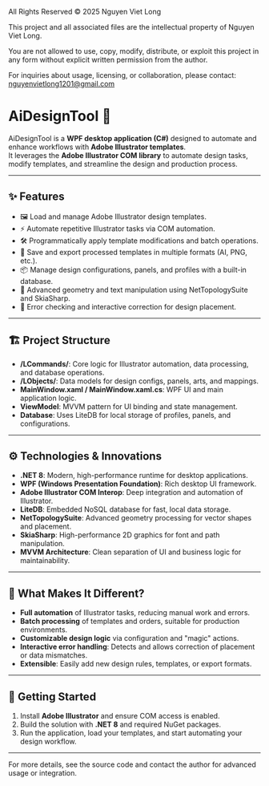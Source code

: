 All Rights Reserved © 2025 Nguyen Viet Long

This project and all associated files are the intellectual property of Nguyen Viet Long.

You are not allowed to use, copy, modify, distribute, or exploit this project in any form without explicit written permission from the author.

For inquiries about usage, licensing, or collaboration, please contact:
nguyenvietlong1201@gmail.com

# AiDesignTool 🎨

AiDesignTool is a **WPF desktop application (C#)** designed to automate and enhance workflows with **Adobe Illustrator templates**.  
It leverages the **Adobe Illustrator COM library** to automate design tasks, modify templates, and streamline the design and production process.

---

## ✨ Features

- 🖼 Load and manage Adobe Illustrator design templates.
- ⚡ Automate repetitive Illustrator tasks via COM automation.
- 🛠 Programmatically apply template modifications and batch operations.
- 💾 Save and export processed templates in multiple formats (AI, PNG, etc.).
- 📦 Manage design configurations, panels, and profiles with a built-in database.
- 🧩 Advanced geometry and text manipulation using NetTopologySuite and SkiaSharp.
- 🔄 Error checking and interactive correction for design placement.

---

## 🏗 Project Structure

- **/LCommands/**: Core logic for Illustrator automation, data processing, and database operations.
- **/LObjects/**: Data models for design configs, panels, arts, and mappings.
- **MainWindow.xaml / MainWindow.xaml.cs**: WPF UI and main application logic.
- **ViewModel**: MVVM pattern for UI binding and state management.
- **Database**: Uses LiteDB for local storage of profiles, panels, and configurations.

---

## ⚙️ Technologies & Innovations

- **.NET 8**: Modern, high-performance runtime for desktop applications.
- **WPF (Windows Presentation Foundation)**: Rich desktop UI framework.
- **Adobe Illustrator COM Interop**: Deep integration and automation of Illustrator.
- **LiteDB**: Embedded NoSQL database for fast, local data storage.
- **NetTopologySuite**: Advanced geometry processing for vector shapes and placement.
- **SkiaSharp**: High-performance 2D graphics for font and path manipulation.
- **MVVM Architecture**: Clean separation of UI and business logic for maintainability.

---

## 🚀 What Makes It Different?

- **Full automation** of Illustrator tasks, reducing manual work and errors.
- **Batch processing** of templates and orders, suitable for production environments.
- **Customizable design logic** via configuration and "magic" actions.
- **Interactive error handling**: Detects and allows correction of placement or data mismatches.
- **Extensible**: Easily add new design rules, templates, or export formats.

---

## 🏁 Getting Started

1. Install **Adobe Illustrator** and ensure COM access is enabled.
2. Build the solution with **.NET 8** and required NuGet packages.
3. Run the application, load your templates, and start automating your design workflow.

---

For more details, see the source code and contact the author for advanced usage or integration.

